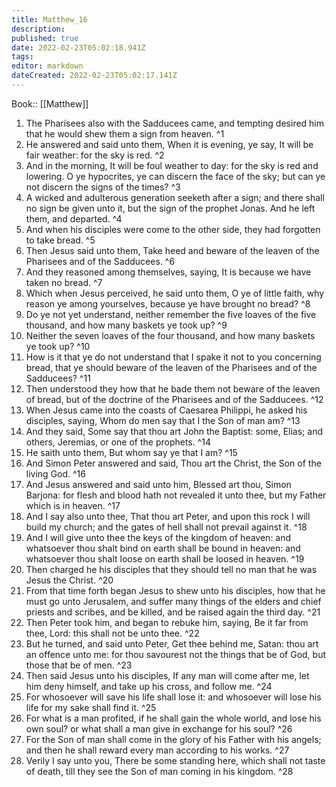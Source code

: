 ```yaml
---
title: Matthew_16
description: 
published: true
date: 2022-02-23T05:02:18.941Z
tags: 
editor: markdown
dateCreated: 2022-02-23T05:02:17.141Z
---
```


 Book:: [[Matthew]]
 1. The Pharisees also with the Sadducees came, and tempting desired him that he would shew them a sign from heaven. ^1
 2. He answered and said unto them, When it is evening, ye say, It will be fair weather: for the sky is red. ^2
 3. And in the morning, It will be foul weather to day: for the sky is red and lowering. O ye hypocrites, ye can discern the face of the sky; but can ye not discern the signs of the times? ^3
 4. A wicked and adulterous generation seeketh after a sign; and there shall no sign be given unto it, but the sign of the prophet Jonas. And he left them, and departed. ^4
 5. And when his disciples were come to the other side, they had forgotten to take bread. ^5
 6. Then Jesus said unto them, Take heed and beware of the leaven of the Pharisees and of the Sadducees. ^6
 7. And they reasoned among themselves, saying, It is because we have taken no bread. ^7
 8. Which when Jesus perceived, he said unto them, O ye of little faith, why reason ye among yourselves, because ye have brought no bread? ^8
 9. Do ye not yet understand, neither remember the five loaves of the five thousand, and how many baskets ye took up? ^9
 10. Neither the seven loaves of the four thousand, and how many baskets ye took up? ^10
 11. How is it that ye do not understand that I spake it not to you concerning bread, that ye should beware of the leaven of the Pharisees and of the Sadducees? ^11
 12. Then understood they how that he bade them not beware of the leaven of bread, but of the doctrine of the Pharisees and of the Sadducees. ^12
 13. When Jesus came into the coasts of Caesarea Philippi, he asked his disciples, saying, Whom do men say that I the Son of man am? ^13
 14. And they said, Some say that thou art John the Baptist: some, Elias; and others, Jeremias, or one of the prophets. ^14
 15. He saith unto them, But whom say ye that I am? ^15
 16. And Simon Peter answered and said, Thou art the Christ, the Son of the living God. ^16
 17. And Jesus answered and said unto him, Blessed art thou, Simon Barjona: for flesh and blood hath not revealed it unto thee, but my Father which is in heaven. ^17
 18. And I say also unto thee, That thou art Peter, and upon this rock I will build my church; and the gates of hell shall not prevail against it. ^18
 19. And I will give unto thee the keys of the kingdom of heaven: and whatsoever thou shalt bind on earth shall be bound in heaven: and whatsoever thou shalt loose on earth shall be loosed in heaven. ^19
 20. Then charged he his disciples that they should tell no man that he was Jesus the Christ. ^20
 21. From that time forth began Jesus to shew unto his disciples, how that he must go unto Jerusalem, and suffer many things of the elders and chief priests and scribes, and be killed, and be raised again the third day. ^21
 22. Then Peter took him, and began to rebuke him, saying, Be it far from thee, Lord: this shall not be unto thee. ^22
 23. But he turned, and said unto Peter, Get thee behind me, Satan: thou art an offence unto me: for thou savourest not the things that be of God, but those that be of men. ^23
 24. Then said Jesus unto his disciples, If any man will come after me, let him deny himself, and take up his cross, and follow me. ^24
 25. For whosoever will save his life shall lose it: and whosoever will lose his life for my sake shall find it. ^25
 26. For what is a man profited, if he shall gain the whole world, and lose his own soul? or what shall a man give in exchange for his soul? ^26
 27. For the Son of man shall come in the glory of his Father with his angels; and then he shall reward every man according to his works. ^27
 28. Verily I say unto you, There be some standing here, which shall not taste of death, till they see the Son of man coming in his kingdom. ^28
